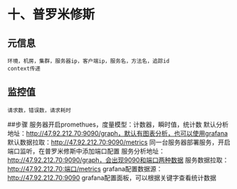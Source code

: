 # 十、普罗米修斯
    
## 元信息
    环境，机房，集群，服务器ip，客户端ip，服务名，方法名，追踪id
    context传递 
    
## 监控值
    请求数，错误数，请求耗时

##步骤
    服务器开启promethues，度量模型：计数器，瞬时值，统计数
    默认分析地址：http://47.92.212.70:9090/graph，默认有图表分析，也可以使用grafana
    默认数据拉取：http://47.92.212.70:9090/metrics
    同一台服务器部署服务，开启端口监听，在普罗米修斯中添加端口配置
    服务分析地址：http://47.92.212.70:9090/graph，会出现9090和端口两种数据
    服务数据拉取：http://47.92.212.70:端口/metrics
    grafana配置数据源：http://47.92.212.70:9090
    grafana配置面板，可以根据关键字查看统计数据
